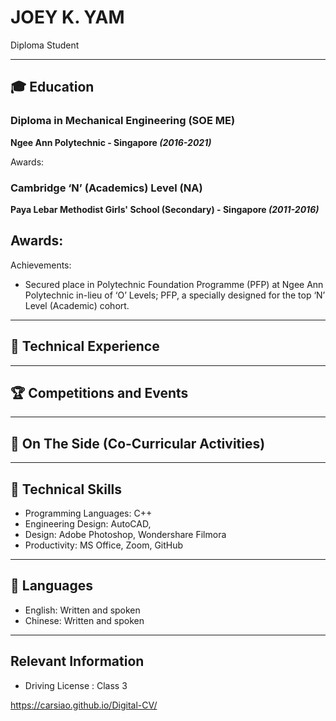 # JOEY K. YAM
Diploma Student

***

## 🎓 Education

### Diploma in Mechanical Engineering (SOE ME)
**Ngee Ann Polytechnic - Singapore *(2016-2021)***

Awards:



### Cambridge ‘N’ (Academics) Level (NA)
**Paya Lebar Methodist Girls' School (Secondary) - Singapore *(2011-2016)***

Awards:
 - 

Achievements: 
 - Secured place in Polytechnic Foundation Programme (PFP) at Ngee Ann Polytechnic in-lieu of ‘O’ Levels; PFP, a specially designed for the top ‘N’ Level (Academic) cohort.

***

## 👔 Technical Experience


***

## 🏆 Competitions and Events


***

## 📌 On The Side (Co-Curricular Activities)


***

## 💼 Technical Skills
- Programming Languages: C++
- Engineering Design: AutoCAD,
- Design: Adobe Photoshop, Wondershare Filmora
- Productivity: MS Office, Zoom, GitHub

***

## 💬 Languages
- English: Written and spoken
- Chinese: Written and spoken

***

## Relevant Information

 - Driving License : Class 3
 
 https://carsiao.github.io/Digital-CV/
